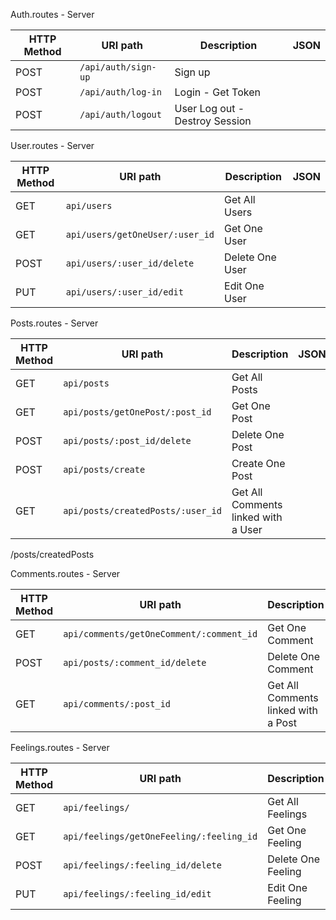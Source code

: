 Auth.routes - Server 

| HTTP Method 	| URI path      	           | Description                                           | JSON  |
|-------------	|------------------------------|------------------------------------------------------ |-------|
| POST         	| `/api/auth/sign-up`          | Sign up                               |       |
| POST         	| `/api/auth/log-in`           | Login - Get Token                          |       |
| POST         	| `/api/auth/logout` 	       | User Log out - Destroy Session |       |          


User.routes - Server 

| HTTP Method 	| URI path      	           | Description                                           | JSON  |
|-------------	|------------------------------|------------------------------------------------------ |-------|
| GET           | `api/users`                  | Get All Users                     |      |    
| GET           | `api/users/getOneUser/:user_id`         | Get One User                      |      |     
| POST          | `api/users/:user_id/delete`  | Delete One User                      |      |     
| PUT           | `api/users/:user_id/edit`    | Edit One User                      |      |     


Posts.routes - Server 

| HTTP Method 	| URI path      	           | Description                                           | JSON  |
|-------------	|------------------------------|------------------------------------------------------ |-------|
| GET           | `api/posts`                 | Get All Posts                     |      |    
| GET           | `api/posts/getOnePost/:post_id`         | Get One Post                      |      |     
| POST          | `api/posts/:post_id/delete`  | Delete One Post                      |      |     
| POST          | `api/posts/create`           | Create One Post                      |      |     
| GET           | `api/posts/createdPosts/:user_id`   | Get All Comments linked with a User                    |      |   

/posts/createdPosts 
 


Comments.routes - Server 

| HTTP Method 	| URI path      	           | Description                                           | JSON  |
|-------------	|------------------------------|------------------------------------------------------ |-------|
| GET         | `api/comments/getOneComment/:comment_id`                  | Get One Comment                 |      |     
| POST         | `api/posts/:comment_id/delete`                  | Delete One Comment                       |      |     
| GET           | `api/comments/:post_id`      | Get All Comments linked with a Post                    |      |   



Feelings.routes - Server 

| HTTP Method 	| URI path      	                  | Description                                           | JSON  |
|-------------	|------------------------------|------------------------------------------------------ |-------|
| GET         | `api/feelings/`                        | Get All Feelings                     |      |    
| GET         | `api/feelings/getOneFeeling/:feeling_id`             | Get One Feeling                 |      |     
| POST        | `api/feelings/:feeling_id/delete`      | Delete One Feeling                       |      |     
| PUT         | `api/feelings/:feeling_id/edit`        | Edit One Feeling                      |      |     






<!-- Details donde va? -->
<!-- Revisar created post en las rutas  -->
<!-- Created posts van donde? En cliente o servidor  -->





